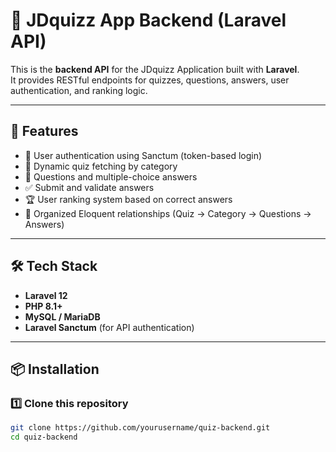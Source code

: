 # 🧠 JDquizz App Backend (Laravel API)

This is the **backend API** for the JDquizz Application built with **Laravel**.  
It provides RESTful endpoints for quizzes, questions, answers, user authentication, and ranking logic.

---

## 🚀 Features
- 🔐 User authentication using Sanctum (token-based login)
- 🧩 Dynamic quiz fetching by category
- 📝 Questions and multiple-choice answers
- ✅ Submit and validate answers
- 🏆 User ranking system based on correct answers
- 📂 Organized Eloquent relationships (Quiz → Category → Questions → Answers)

---

## 🛠️ Tech Stack
- **Laravel 12**
- **PHP 8.1+**
- **MySQL / MariaDB**
- **Laravel Sanctum** (for API authentication)

---

## 📦 Installation


### 1️⃣ Clone this repository
```bash
git clone https://github.com/yourusername/quiz-backend.git
cd quiz-backend
